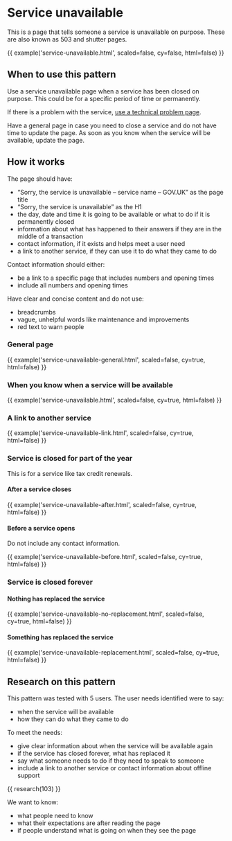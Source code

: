 # Service unavailable

This is a page that tells someone a service is unavailable on purpose. These are also known as 503 and shutter pages.

{{ example('service-unavailable.html', scaled=false, cy=false, html=false) }}

## When to use this pattern

Use a service unavailable page when a service has been closed on purpose. This could be for a specific period of time or permanently.

If there is a problem with the service, [use a technical problem page](/patterns/technical-problem/index.html).

Have a general page in case you need to close a service and do not have time to update the page. As soon as you know when the service will be available, update the page.

## How it works

The page should have:

- “Sorry, the service is unavailable – service name – GOV.UK” as the page title
- “Sorry, the service is unavailable” as the H1
- the day, date and time it is going to be available or what to do if it is permanently closed
- information about what has happened to their answers if they are in the middle of a transaction
- contact information, if it exists and helps meet a user need
- a link to another service, if they can use it to do what they came to do

Contact information should either:

- be a link to a specific page that includes numbers and opening times
- include all numbers and opening times

Have clear and concise content and do not use:

- breadcrumbs
- vague, unhelpful words like maintenance and improvements
- red text to warn people

### General page

{{ example('service-unavailable-general.html', scaled=false, cy=true, html=false) }}

### When you know when a service will be available

{{ example('service-unavailable.html', scaled=false, cy=true, html=false) }}

### A link to another service

{{ example('service-unavailable-link.html', scaled=false, cy=true, html=false) }}

### Service is closed for part of the year

This is for a service like tax credit renewals.

#### After a service closes

{{ example('service-unavailable-after.html', scaled=false, cy=true, html=false) }}

#### Before a service opens

Do not include any contact information.

{{ example('service-unavailable-before.html', scaled=false, cy=true, html=false) }}

### Service is closed forever

#### Nothing has replaced the service

{{ example('service-unavailable-no-replacement.html', scaled=false, cy=true, html=false) }}

#### Something has replaced the service

{{ example('service-unavailable-replacement.html', scaled=false, cy=true, html=false) }}

## Research on this pattern

This pattern was tested with 5 users. The user needs identified were to say:

- when the service will be available
- how they can do what they came to do

To meet the needs:

- give clear information about when the service will be available again
- if the service has closed forever, what has replaced it
- say what someone needs to do if they need to speak to someone
- include a link to another service or contact information about offline support

{{ research(103) }}

We want to know:

- what people need to know
- what their expectations are after reading the page
- if people understand what is going on when they see the page
